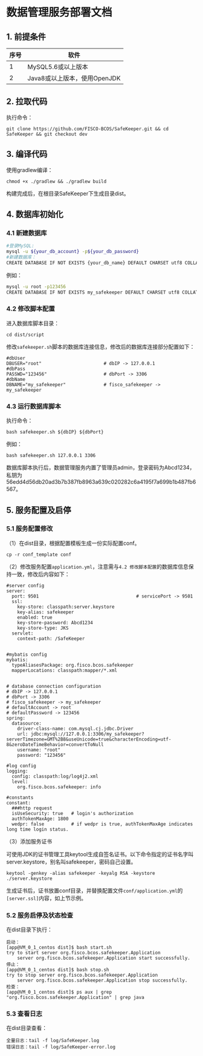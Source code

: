 # 数据管理服务部署文档

## 1. 前提条件

| 序号 | 软件                         |
| ---- | ---------------------------- |
| 1    | MySQL5.6或以上版本           |
| 2    | Java8或以上版本，使用OpenJDK |

## 2. 拉取代码

执行命令：

```shell
git clone https://github.com/FISCO-BCOS/SafeKeeper.git && cd SafeKeeper && git checkout dev
```

## 3. 编译代码

使用gradlew编译：

```shell
chmod +x ./gradlew && ./gradlew build
```

构建完成后，在根目录SafeKeeper下生成目录dist。

## 4. 数据库初始化

### 4.1 新建数据库

```bash
#登录MySQL:
mysql -u ${your_db_account} -p${your_db_password}  
#新建数据库：
CREATE DATABASE IF NOT EXISTS {your_db_name} DEFAULT CHARSET utf8 COLLATE utf8_bin;
```

例如：

```bash
mysql -u root -p123456
CREATE DATABASE IF NOT EXISTS my_safekeeper DEFAULT CHARSET utf8 COLLATE utf8_bin;
```

### 4.2 修改脚本配置

进入数据库脚本目录：

```shell
cd dist/script
```

修改`safekeeper.sh`脚本的数据库连接信息，修改后的数据库连接部分配置如下：

```text
#dbUser
DBUSER="root"                       # dbIP -> 127.0.0.1
#dbPass
PASSWD="123456"                     # dbPort -> 3306
#dbName
DBNAME="my_safekeeper"              # fisco_safekeeper -> my_safekeeper
```

### 4.3 运行数据库脚本

执行命令：

```shell
bash safekeeper.sh ${dbIP} ${dbPort}
```

例如：

```shell
bash safekeeper.sh 127.0.0.1 3306
```

数据库脚本执行后，数据管理服务内置了管理员admin，登录密码为Abcd1234，私钥为56edd4d56db20ad3b7b387fb8963a639c020282c6a4195f7a699b1b487fb6567。

## 5. 服务配置及启停

### 5.1 服务配置修改

（1）在dist目录，根据配置模板生成一份实际配置conf。

```shell
cp -r conf_template conf
```

（2）修改服务配置`application.yml`，注意需与`4.2 修改脚本配置`的数据库信息保持一致，修改后内容如下：

```text
#server config
server:
  port: 9501                                    # servicePort -> 9501
  ssl:
    key-store: classpath:server.keystore
    key-alias: safekeeper
    enabled: true
    key-store-password: Abcd1234
    key-store-type: JKS
  servlet:
    context-path: /SafeKeeper


#mybatis config
mybatis:
  typeAliasesPackage: org.fisco.bcos.safekeeper
  mapperLocations: classpath:mapper/*.xml


# database connection configuration
# dbIP -> 127.0.0.1
# dbPort -> 3306
# fisco_safekeeper -> my_safekeeper
# defaultAccount -> root
# defaultPassword -> 123456
spring:
  datasource:
    driver-class-name: com.mysql.cj.jdbc.Driver
    url: jdbc:mysql://127.0.0.1:3306/my_safekeeper?serverTimezone=GMT%2B8&useUnicode=true&characterEncoding=utf-8&zeroDateTimeBehavior=convertToNull
    username: "root"
    password: "123456"

#log config
logging:
  config: classpath:log/log4j2.xml
  level:
    org.fisco.bcos.safekeeper: info

#constants
constant:
  ###http request
  isUseSecurity: true   # login's authorization
  authTokenMaxAge: 1800
  wedpr: false          # if wedpr is true, authTokenMaxAge indicates long time login status.
```

（3）添加服务证书

可使用JDK的证书管理工具keytool生成自签名证书。以下命令指定的证书名字叫server.keystore，别名叫safekeeper，密码自己设置。

```shell
keytool -genkey -alias safekeeper -keyalg RSA -keystore ./server.keystore
```

生成证书后，证书放置conf目录，并替换配置文件`conf/application.yml`的`[server.ssl]`内容，如上节示例。

### 5.2 服务启停及状态检查

在dist目录下执行：

```shell
启动：
[app@VM_0_1_centos dist]$ bash start.sh
try to start server org.fisco.bcos.safekeeper.Application
    server org.fisco.bcos.safekeeper.Application start successfully.
停止：
[app@VM_0_1_centos dist]$ bash stop.sh
try to stop server org.fisco.bcos.safekeeper.Application
    server org.fisco.bcos.safekeeper.Application stop successfully.
检查：
[app@VM_0_1_centos dist]$ ps aux | grep "org.fisco.bcos.safekeeper.Application" | grep java
```

### 5.3 查看日志

在dist目录查看：

```shell
全量日志：tail -f log/SafeKeeper.log
错误日志：tail -f log/SafeKeeper-error.log
```